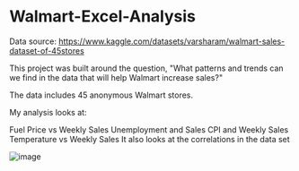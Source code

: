 # Walmart-Excel-Analysis

Data source: https://www.kaggle.com/datasets/varsharam/walmart-sales-dataset-of-45stores

This project was built around the question, "What patterns and trends can we find in the data that will help Walmart increase sales?"

The data includes 45 anonymous Walmart stores. 

My analysis looks at:

Fuel Price vs Weekly Sales
Unemployment and Sales
CPI and Weekly Sales
Temperature vs Weekly Sales
It also looks at the correlations in the data set

![image](https://github.com/Nick-Doan/Walmart-Excel-Analysis/assets/160164886/789e9180-b1ae-4e20-a306-13eaa7f80ed2)
